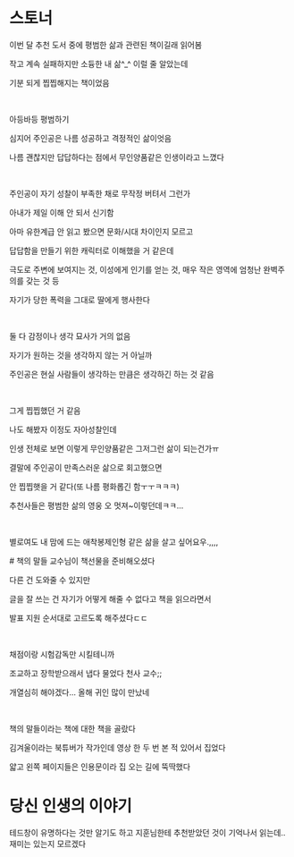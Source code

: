# 스토너 
이번 달 추천 도서 중에 평범한 삶과 관련된 책이길래 읽어봄

작고 계속 실패하지만 소듕한 내 삶^_^ 이럴 줄 알았는데

기분 되게 찝찝해지는 책이었음

​

아등바등 평범하기

심지어 주인공은 나름 성공하고 격정적인 삶이엇음

나름 괜찮지만 답답하다는 점에서 무인양품같은 인생이라고 느꼈다

​

주인공이 자기 성찰이 부족한 채로 무작정 버텨서 그런가

아내가 제일 이해 안 되서 신기함

아마 유한계급 안 읽고 봤으면 문화/시대 차이인지 모르고 

답답함을 만들기 위한 캐릭터로 이해했을 거 같은데

극도로 주변에 보여지는 것, 이성에게 인기를 얻는 것, 매우 작은 영역에 엄청난 완벽주의를 갖는 것 등

자기가 당한 폭력을 그대로 딸에게 행사한다

​

둘 다 감정이나 생각 묘사가 거의 없음

자기가 원하는 것을 생각하지 않는 거 아닐까

주인공은 현실 사람들이 생각하는 만큼은 생각하긴 하는 것 같음

​

그게 찝찝했던 거 같음 

나도 해봤자 이정도 자아성찰인데 

인생 전체로 보면 이렇게 무인양품같은 그저그런 삶이 되는건가ㅠ

결말에 주인공이 만족스러운 삶으로 회고했으면 

안 찝찝햇을 거 같다(또 나름 평화롭긴 함ㅜㅜㅋㅋㅋ)

추천사들은 평범한 삶의 영웅 오 멋져~이렇던데ㅋㅋ...

​

별로여도 내 맘에 드는 애착봉제인형 같은 삶을 살고 싶어요우.,,,,

​# 책의 말들
교수님이 책선물을 준비해오셨다

다른 건 도와줄 수 있지만

글을 잘 쓰는 건 자기가 어떻게 해줄 수 없다고 책을 읽으라면서

발표 지원 순서대로  고르도록 해주셨다ㄷㄷ

​

채점이랑 시험감독만 시킬테니까 

조교하고 장학받으래서 냅다 물었다 천사 교수;; 

개열심히 해야겠다... 올해 귀인 많이 만났네

​

책의 말들이라는 책에 대한 책을 골랐다

김겨울이라는 북튜버가 작가인데 영상 한 두 번 본 적 있어서 집었다

얇고 왼쪽 페이지들은 인용문이라 집 오는 길에 뚝딱했다

# 당신 인생의 이야기
테드창이 유명하다는 것만 알기도 하고 지훈님한테 추천받았던 것이 기억나서 읽는데.. 재미는 있는지 모르겠다 
